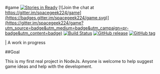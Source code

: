 #game
[![Stories in Ready](https://badge.waffle.io/spacegeek224/game.png?label=ready&title=Ready)](https://waffle.io/spacegeek224/game)
[![Join the chat at https://gitter.im/spacegeek224/game](https://badges.gitter.im/spacegeek224/game.svg)](https://gitter.im/spacegeek224/game?utm_source=badge&utm_medium=badge&utm_campaign=pr-badge&utm_content=badge)
[![Build Status](https://travis-ci.org/spacegeek224/game.svg)](https://travis-ci.org/spacegeek224/game)
[![GitHub release](https://img.shields.io/github/release/spacegeek224/game.svg)]()
[![GitHub tag](https://img.shields.io/github/tag/spacegeek224/game.svg)]()

| A work in progress

##Goal

This is my first real project in NodeJs. Anyone is welcome to help suggest game ideas and help with the development.
